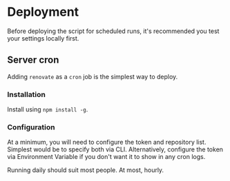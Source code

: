 # Deployment

Before deploying the script for scheduled runs, it's recommended you test your
settings locally first.

## Server cron

Adding `renovate` as a `cron` job is the simplest way to deploy.

### Installation

Install using `npm install -g`.

### Configuration

At a minimum, you will need to configure the token and repository list. Simplest
would be to specify both via CLI. Alternatively, configure the token via
Environment Variable if you don't want it to show in any cron logs.

Running daily should suit most people. At most, hourly.
